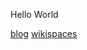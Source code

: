 Hello World

[blog](https://schuchert.blogpost.io/blog/index.html)
[wikispaces](/wikispaces/index.html)
